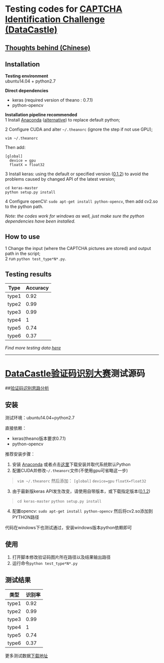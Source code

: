 # Testing codes for [CAPTCHA Identification Challenge (DataCastle)](http://www.pkbigdata.com/common/competition/104.html)  

## [Thoughts behind (Chinese)](http://bbs.pkbigdata.com/topic/e0286749ba3245bc96444122cc9877db.html)  

## Installation  
**Testing environment**  
ubuntu14.04 + python2.7  

**Direct dependencies**  
- keras (required version of theano : 0.7.1)  
- python-opencv  

**Installation pipeline recommended**  
1 Install [Anaconda](https://www.continuum.io/downloads#_unix) ([alternative](http://pan.baidu.com/s/1eQsHswM)) to replace default python;  

2 Configure CUDA and alter ```~/.theanorc``` (ignore the step if not use GPU);
```
vim ~/.theanorc
```

Then add:  
```
[global]
  device = gpu
  floatX = float32
```
  
3 Install keras: using the default or specified version ([0.1.2](https://github.com/fchollet/keras/archive/0.1.2.tar.gz)) to avoid the problems caused by changed API of the latest version;
```
cd keras-master  
python setup.py install
```
  
4 Configure openCV: ```sudo apt-get install python-opencv```, then add cv2.so to the python path.  

*Note: the codes work for windows as well, just make sure the python dependencies have been installed.*  

## How to use  
1 Change the input (where the CAPTCHA pictures are stored) and output path in the script;  
2 run ```python test_type*N*.py```.  

## Testing results  
| Type | Accuracy |
|------|----|
|type1 |0.92|
|type2 |0.99|
|type3 |0.99|
|type4 |1   |
|type5 |0.74|
|type6 |0.37|  

*Find more testing data [here](http://pan.baidu.com/s/1hqk6rxa)*  
  
---  

# [DataCastle验证码识别大赛](http://www.pkbigdata.com/common/competition/104.html)测试源码

##[验证码识别思路分析](http://bbs.pkbigdata.com/topic/e0286749ba3245bc96444122cc9877db.html)

## 安装
测试环境：ubuntu14.04+python2.7

直接依赖：

+ keras(theano版本要求0.7.1)
+ python-opencv

推荐安装步骤：

1. 安装 [Anaconda](https://www.continuum.io/downloads#_unix) 或者点击[这里](http://pan.baidu.com/s/1eQsHswM)下载安装并取代系统默认Python
2. 配置CUDA并修改`~/.theanorc`文件(不使用gpu可省略这一步)
> `vim ~/.theanorc`
> 然后添加：
>  `[global]`
    `device=gpu`
    `floatX=float32`

3. 由于最新版keras API发生改变，请使用自带版本，或下载指定版本([0.1.2](https://github.com/fchollet/keras/archive/0.1.2.tar.gz))
> `cd keras-master`
> `python setup.py install`
4. 配置opencv: `sudo apt-get install python-opencv` 然后将cv2.so添加到PYTHON路径

代码在windows下也测试通过，安装windows版本python依赖即可

## 使用
1. 打开脚本修改验证码图片所在路径以及结果输出路径
2. 运行命令`python test_type*N*.py`

## 测试结果
| 类型 | 识别率 |
|------|----|
|type1 |0.92|
|type2 |0.99|
|type3 |0.99|
|type4 |1   |
|type5 |0.74|
|type6 |0.37|
更多测试数据[下载地址](http://pan.baidu.com/s/1hqk6rxa)
